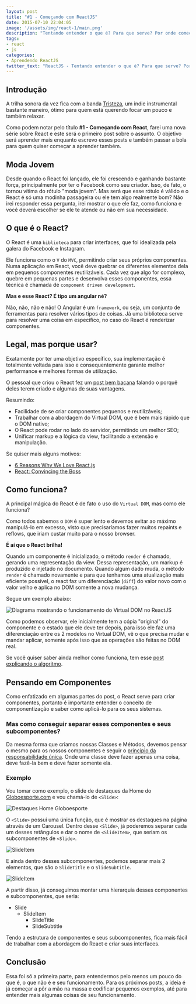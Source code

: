 ```yaml
---
layout: post
title: "#1 - Começando com ReactJS"
date: 2015-07-10 22:04:05
image: '/assets/img/react-1/main.png'
description: "Tentando entender o que é? Para que serve? Por onde começar?"
tags:
- react
- js
categories:
- Aprendendo ReactJS
twitter_text: "ReactJS - Tentando entender o que é? Para que serve? Por onde começar?"
---
```


## Introdução

A trilha sonora da vez fica com a banda [Tristeza](https://open.spotify.com/artist/3oglFEsE6GvwwJFConxKa5), um indie instrumental bastante maneiro, ótimo para quem está querendo focar um pouco e também relaxar.

Como podem notar pelo título **#1 - Começando com React**, farei uma nova série sobre React e este será o primeiro post sobre o assunto. O objetivo será aprender mais enquanto escrevo esses posts e também passar a bola para quem quiser começar a aprender também.


## Moda Jovem

<script type="text/javascript" src="//www.google.com.br/trends/embed.js?hl=pt-BR&q=ReactJS&date=1/2012+37m&cmpt=q&tz=Etc/GMT%2B3&tz=Etc/GMT%2B3&content=1&cid=TIMESERIES_GRAPH_0&export=5&w=700&h=330"></script>

Desde quando o React foi lançado, ele foi crescendo e ganhando bastante força, principalmente por ter o Facebook como seu criador. Isso, de fato, o tornou vítima do rótulo "moda jovem". Mas será que esse rótulo é válido e o React é só uma modinha passageira ou ele tem algo realmente bom? Não irei responder essa pergunta, irei mostrar o que ele faz, como funciona e você deverá escolher se ele te atende ou não em sua necessidade.

## O que é o React?

O React é uma `biblioteca` para criar interfaces, que foi idealizada pela galera do Facebook e Instagram.

Ele funciona como o `V` do `MVC`, permitindo criar seus próprios componentes. Numa aplicação em React, você deve quebrar os diferentes elementos dela em pequenos componentes reutilizáveis. Cada vez que algo for complexo, quebre em pequenas partes e desenvolva esses componentes, essa técnica é chamada de
`component driven development`.

**Mas e esse React? É tipo um angular né?**

Não, não, não e não! O Angular é um `framework`, ou seja, um conjunto de ferramentas para resolver vários tipos de coisas. Já uma biblioteca serve para resolver uma coisa em específico, no caso do React é renderizar componentes.

## Legal, mas porque usar?

Exatamente por ter uma objetivo específico, sua implementação é totalmente voltada para isso e consequentemente garante melhor performance e melhores formas de utilização.

O pessoal que criou o React fez um [post bem bacana](http://facebook.github.io/react/blog/2013/06/05/why-react.html) falando o porquê deles terem criado e algumas de suas vantagens.

Resumindo:

* Facilidade de se criar componentes pequenos e reutilizáveis;
* Trabalhar com a abordagem do Virtual DOM, que é bem mais rápido que o DOM nativo;
* O React pode rodar no lado do servidor, permitindo um melhor SEO;
* Unificar markup e a lógica da view, facilitando a extensão e manipulação.

Se quiser mais alguns motivos:

* [6 Reasons Why We Love React.js](http://www.syncano.com/reactjs-reasons-why-part-1/)
* [React: Convincing the Boss](http://www.quora.com/Pete-Hunt/Posts/React-Convincing-the-Boss)

## Como funciona?

A principal mágica do React é de fato o uso do `Virtual DOM`, mas como ele funciona?

Como todos sabemos o `DOM` é super lento e devemos evitar ao máximo manipulá-lo em excesso, visto que precisaríamos fazer muitos repaints e reflows, que iriam custar muito para o nosso browser.

**É aí que o React brilha!**

Quando um componente é inicializado, o método `render` é chamado, gerando uma representação da view. Dessa representação, um markup é produzido e injetado no documento. Quando algum dado muda, o método `render` é chamado novamente e para que tenhamos uma atualização mais eficiente possível, o react faz um diferenciação (`diff`) do valor novo com o valor velho e aplica no DOM somente a nova mudança.

Segue um exemplo abaixo:

![Diagrama mostrando o funcionamento do Virtual DOM no ReactJS](/assets/img/react-1/reactjs-virtual-dom.png)

Como podemos observar, ele inicialmente tem a cópia "original" do componente e o estado que ele deve ter depois, para isso ele faz uma diferenciação entre os 2 modelos no Virtual DOM, vê o que precisa mudar e mandar aplicar, somente após isso que as operações são feitas no DOM real.

Se você quiser saber ainda melhor como funciona, tem esse [post explicando o algoritmo](http://calendar.perfplanet.com/2013/diff/).


## Pensando em Componentes

Como enfatizado em algumas partes do post, o React serve para criar componentes, portanto é importante entender o conceito de componentização e saber como aplicá-lo para os seus sistemas.

### Mas como conseguir separar esses componentes e seus subcomponentes?

Da mesma forma que criamos nossas Classes e Métodos, devemos pensar o mesmo para os nossos componentes e seguir o [princípio da responsabilidade única](http://www.devmedia.com.br/arquitetura-o-principio-da-responsabilidade-unica/18700). Onde uma classe deve fazer apenas uma coisa, deve fazê-la bem e deve fazer somente ela.

### Exemplo

Vou tomar como exemplo, o slide de destaques da Home do [Globoesporte.com](http://globoesporte.globo.com/) e vou chamá-lo de `<Slide>`:

![Destaques Home Globoesporte](/assets/img/react-1/slide.jpg)

O `<Slide>` possui uma única função, que é mostrar os destaques na página através de um Carousel. Dentro desse `<Slide>`, já poderemos separar cada um desses retângulos e dar o nome de `<SlideItem>`, que seriam os subcomponentes de `<Slide>`.

![SlideItem](/assets/img/react-1/slideItem.jpg)

E ainda dentro desses subcomponentes, podemos separar mais 2 elementos, que são o `SlideTitle` e o `SlideSubtitle`.

![SlideItem](/assets/img/react-1/slideElements.jpg)

A partir disso, já conseguimos montar uma hierarquia desses componentes e subcomponentes, que seria:

* Slide
	- SlideItem
		+ SlideTitle
		+ SlideSubtitle

Tendo a estrutura de componentes e seus subcomponentes, fica mais fácil de trabalhar com a abordagem do React e criar suas interfaces.

## Conclusão

Essa foi só a primeira parte, para entendermos pelo menos um pouco do que é, o que não é e seu funcionamento. Para os próximos posts, a ideia é já começar a pôr a mão na massa e codificar pequenos exemplos, até para entender mais algumas coisas de seu funcionamento.





